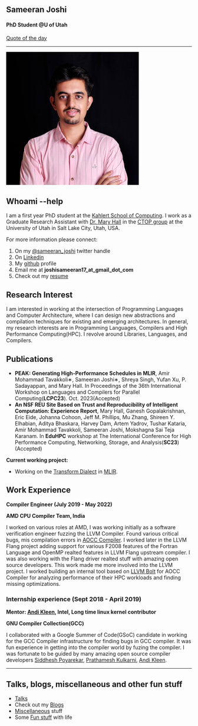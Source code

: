 ## **Sameeran Joshi**
#### **PhD Student @U of Utah**
[Quote of the day](https://ates.ch/quoty/)

---

![This is profile pic](/joshi01_30_30.jpg)

## **Whoami --help**

I am a first year PhD student at the [Kahlert School of Computing](https://www.cs.utah.edu/). I work as a Graduate Research Assistant with [Dr. Mary Hall](https://www.cs.utah.edu/~mhall/) in the [CTOP group](http://ctop.cs.utah.edu/ctop/) at the University of Utah in Salt Lake City, Utah, USA.

For more information please connect:
1. On my [@sameeran_joshi](https://twitter.com/sameeran_joshi) twitter handle
2. On [Linkedin](https://www.linkedin.com/in/sameeran-joshi-b8b1b9144)
3. My [github](https://github.com/Sameeranjoshi) profile 
4. Email me at **joshisameeran17_at_gmail_dot_com**
5. Check out my [resume](/sameeran_joshi_plain_text.pdf)

## **Research Interest**

I am interested in working at the intersection of Programming Languages and Computer Architecture, where I can design new abstractions and compilation techniques for existing and emerging architectures. In general, my research interests are in Programming Languages, Compilers and High Performance Computing(HPC). I revolve around Libraries, Languages, and Compilers.

## **Publications**

- **PEAK: Generating High-Performance Schedules in MLIR**, Amir Mohammad Tavakkoli∗, Sameeran Joshi∗, Shreya Singh, Yufan Xu, P. Sadayappan, and Mary Hall. In Proceedings of the 36th International Workshop on Languages and Compilers for Parallel Computing(**LCPC23**). Oct. 2023(Accepted)
- **An NSF REU Site Based on Trust and Reproducibility of Intelligent Computation: Experience Report**, Mary Hall, Ganesh Gopalakrishnan, Eric Eide, Johanna Cohoon, Jeff M. Phillips, Mu Zhang, Shireen Y. Elhabian, Aditya Bhaskara, Harvey Dam, Artem Yadrov, Tushar Kataria, Amir Mohammad Tavakkoli, Sameeran Joshi, Mokshagna Sai Teja Karanam. In **EduHPC** workshop at The International Conference for High Performance Computing, Networking, Storage, and Analysis(**SC23**) (Accepted)


**Current working project:**
- Working on the [Transform Dialect](https://mlir.llvm.org/docs/Dialects/Transform/) in [MLIR](https://mlir.llvm.org/).

## **Work Experience**

**Compiler Engineer (July 2019 - May 2022)**

**AMD CPU Compiler Team, India**

I worked on various roles at AMD, I was working initially as a software verification engineer fuzzing the LLVM Compiler. Found various critical bugs, mis compilation errors in [AOCC Compiler](https://developer.amd.com/amd-aocc/). I worked later in the LLVM Flang project adding support for various F2008 features of the Fortran Language and OpenMP realted features in LLVM Flang upstream compiler. I was also working with the Flang driver realted stuff with amazing open source developers. This work made me more involved into the LLVM project. I worked building an internal tool based on [LLVM Bolt](https://research.facebook.com/publications/bolt-a-practical-binary-optimizer-for-data-centers-and-beyond/) for AOCC Compiler for analyzing performance of their HPC workloads and finding missing optimizations.


### **Internship experience (Sept 2018 - April 2019)**

 **Mentor: [Andi Kleen](https://www.halobates.de/), Intel, Long time linux kernel contributor**

 **GNU Compiler Collection(GCC)**

I collaborated with a Google Summer of Code(GSoC) candidate in working for the GCC Compiler infrastructure for finding bugs in GCC compiler.
It was fun experience in getting into the compiler world by fuzing the compiler. I was fortunate to be guided by many amazing open source compiler developers [Siddhesh Poyarekar](https://siddhesh.in/pages/about-me.html), [Prathamesh Kulkarni](), [Andi Kleen](https://www.halobates.de/). 

___
## **Talks, blogs, miscellaneous and other fun stuff**

- [Talks](/talks.md)
- Check out my [Blogs](/blog.md)
- [Miscellaneous](/miscellaneous.md) stuff
- Some [Fun stuff](/fun_stuff.md) with life 
